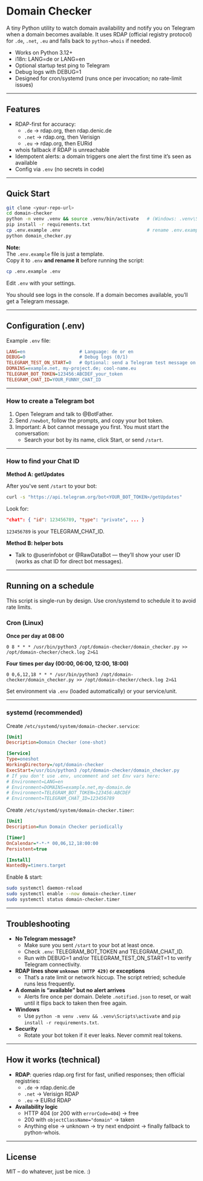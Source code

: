 # Domain Checker

A tiny Python utility to watch domain availability and notify you on Telegram when a domain becomes available.
It uses RDAP (official registry protocol) for `.de`, `.net`, `.eu` and falls back to `python-whois` if needed.

- Works on Python 3.12+
- i18n: LANG=de or LANG=en
- Optional startup test ping to Telegram
- Debug logs with DEBUG=1
- Designed for cron/systemd (runs once per invocation; no rate-limit issues)

---

## Features

- RDAP-first for accuracy:
  - `.de` → rdap.org, then rdap.denic.de
  - `.net` → rdap.org, then Verisign
  - `.eu` → rdap.org, then EURid
- whois fallback if RDAP is unreachable
- Idempotent alerts: a domain triggers one alert the first time it’s seen as available
- Config via `.env` (no secrets in code)

---

## Quick Start

```bash
git clone <your-repo-url>
cd domain-checker
python -m venv .venv && source .venv/bin/activate   # (Windows: .venv\Scripts\activate)
pip install -r requirements.txt
cp .env.example .env                                # rename .env.example to .env
python domain_checker.py
```

**Note:**  
The `.env.example` file is just a template.  
Copy it to `.env` **and rename it** before running the script:
```bash
cp .env.example .env
```
Edit `.env` with your settings.

You should see logs in the console. If a domain becomes available, you’ll get a Telegram message.

---

## Configuration (.env)

Example `.env` file:

```ini
LANG=en                    # Language: de or en
DEBUG=0                    # Debug logs (0/1)
TELEGRAM_TEST_ON_START=0   # Optional: send a Telegram test message on startup (0/1)
DOMAINS=example.net, my-project.de; cool-name.eu
TELEGRAM_BOT_TOKEN=123456:ABCDEF_your_token
TELEGRAM_CHAT_ID=YOUR_FUNNY_CHAT_ID
```

---

### How to create a Telegram bot

1. Open Telegram and talk to @BotFather.
2. Send `/newbot`, follow the prompts, and copy your bot token.
3. Important: A bot cannot message you first. You must start the conversation:
   - Search your bot by its name, click Start, or send `/start`.

---

### How to find your Chat ID

**Method A: getUpdates**

After you've sent `/start` to your bot:
```bash
curl -s "https://api.telegram.org/bot<YOUR_BOT_TOKEN>/getUpdates"
```

Look for:
```json
"chat": { "id": 123456789, "type": "private", ... }
```
`123456789` is your TELEGRAM_CHAT_ID.

**Method B: helper bots**
- Talk to @userinfobot or @RawDataBot — they’ll show your user ID (works as chat ID for direct bot messages).

---

## Running on a schedule

This script is single-run by design. Use cron/systemd to schedule it to avoid rate limits.

### Cron (Linux)

**Once per day at 08:00**
```cron
0 8 * * * /usr/bin/python3 /opt/domain-checker/domain_checker.py >> /opt/domain-checker/check.log 2>&1
```

**Four times per day (00:00, 06:00, 12:00, 18:00)**
```cron
0 0,6,12,18 * * * /usr/bin/python3 /opt/domain-checker/domain_checker.py >> /opt/domain-checker/check.log 2>&1
```

Set environment via `.env` (loaded automatically) or your service/unit.

---

### systemd (recommended)

Create `/etc/systemd/system/domain-checker.service`:
```ini
[Unit]
Description=Domain Checker (one-shot)

[Service]
Type=oneshot
WorkingDirectory=/opt/domain-checker
ExecStart=/usr/bin/python3 /opt/domain-checker/domain_checker.py
# If you don't use .env, uncomment and set Env vars here:
# Environment=LANG=en
# Environment=DOMAINS=example.net,my-domain.de
# Environment=TELEGRAM_BOT_TOKEN=123456:ABCDEF
# Environment=TELEGRAM_CHAT_ID=123456789
```

Create `/etc/systemd/system/domain-checker.timer`:
```ini
[Unit]
Description=Run Domain Checker periodically

[Timer]
OnCalendar=*-*-* 00,06,12,18:00:00
Persistent=true

[Install]
WantedBy=timers.target
```

Enable & start:
```bash
sudo systemctl daemon-reload
sudo systemctl enable --now domain-checker.timer
sudo systemctl status domain-checker.timer
```

---

## Troubleshooting

- **No Telegram message?**
  - Make sure you sent `/start` to your bot at least once.
  - Check `.env`: TELEGRAM_BOT_TOKEN and TELEGRAM_CHAT_ID.
  - Run with DEBUG=1 and/or TELEGRAM_TEST_ON_START=1 to verify Telegram connectivity.
- **RDAP lines show `unknown (HTTP 429)` or exceptions**
  - That’s a rate limit or network hiccup. The script retried; schedule runs less frequently.
- **A domain is “available” but no alert arrives**
  - Alerts fire once per domain. Delete `.notified.json` to reset, or wait until it flips back to taken then free again.
- **Windows**
  - Use `python -m venv .venv && .venv\Scripts\activate` and `pip install -r requirements.txt`.
- **Security**
  - Rotate your bot token if it ever leaks. Never commit real tokens.

---

## How it works (technical)

- **RDAP**: queries rdap.org first for fast, unified responses; then official registries:
  - `.de` → rdap.denic.de
  - `.net` → Verisign RDAP
  - `.eu` → EURid RDAP
- **Availability logic**
  - HTTP 404 (or 200 with `errorCode=404`) → free
  - 200 with `objectClassName="domain"` → taken
  - Anything else → unknown → try next endpoint → finally fallback to python-whois.

---

## License

MIT – do whatever, just be nice. :)
